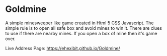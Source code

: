 # Goldmine
A simple minesweeper like game created in Html 5 CSS Javascript. The simple rule is to open all safe box and avoid mines to win it. There are clues to use if there are nearby mines. If you open a box of mine then it's game over.

Live Address  Page: https://ehexibit.github.io/Goldmine/
